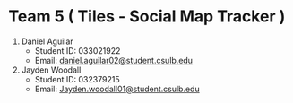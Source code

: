 # Team 5 ( Tiles - Social Map Tracker )

1. Daniel Aguilar
    - Student ID: 033021922
    - Email: daniel.aguilar02@student.csulb.edu
2. Jayden Woodall
    - Student ID: 032379215
    - Email: Jayden.woodall01@student.csulb.edu
